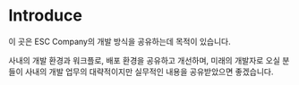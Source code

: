 # Introduce

이 곳은 ESC Company의 개발 방식을 공유하는데 목적이 있습니다.

사내의 개발 환경과 워크플로, 배포 환경을 공유하고 개선하며, 미래의 개발자로 오실 분들이 사내의 개발 업무의 대략적이지만 실무적인 내용을 공유받았으면 좋겠습니다.
